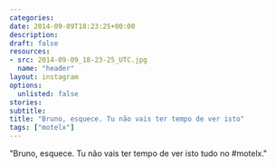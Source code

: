 ```yaml
---
categories:
date: 2014-09-09T18:23:25+00:00
description:
draft: false
resources:
- src: 2014-09-09_18-23-25_UTC.jpg
  name: "header"
layout: instagram
options:
  unlisted: false
stories:
subtitle:
title: "Bruno, esquece. Tu não vais ter tempo de ver isto"
tags: ["motelx"]
---
```


"Bruno, esquece. Tu não vais ter tempo de ver isto tudo no #motelx."
